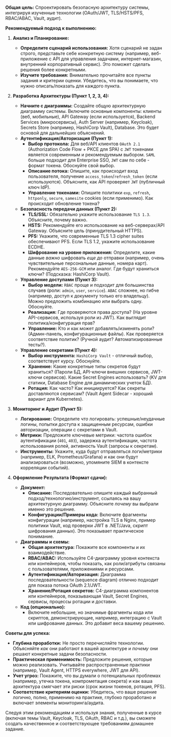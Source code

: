 **Общая цель:** Спроектировать безопасную архитектуру системы, интегрируя изученные технологии (OAuth/JWT, TLS/HSTS/PFS, RBAC/ABAC, Vault, аудит).

**Рекомендуемый подход к выполнению:**

1.  **Анализ и Планирование:**
    *   **Определите сценарий использования:** Хотя сценарий не задан строго, представьте себе конкретную систему (например, веб-приложение с API для управления задачами, интернет-магазин, внутренний корпоративный сервис). Это поможет сделать решения более конкретными.
    *   **Изучите требования:** Внимательно прочитайте все пункты задания и критерии оценки. Убедитесь, что вы понимаете, что нужно описать/показать для каждого пункта.

2.  **Разработка Архитектуры (Пункт 1, 2, 3, 4):**
    *   **Начните с диаграммы:** Создайте общую архитектурную диаграмму системы. Включите основные компоненты: клиенты (веб, мобильные), API Gateway (если используется), Backend Services (микросервисы), Auth Server (например, Keycloak), Secrets Store (например, HashiCorp Vault), Database. Это будет основой для дальнейших объяснений.
    *   **Аутентификация/Авторизация (Пункт 1):**
        *   **Выбор протокола:** Для веб/API клиентов `OAuth 2.1` (Authorization Code Flow + PKCE для SPA) с `JWT` токенами является современным и рекомендуемым выбором. `SAML` больше подходит для Enterprise SSO, `JWT` сам по себе - формат токена. Обоснуйте свой выбор.
        *   **Описание потока:** Опишите, как происходит вход пользователя, получение `access_token`/`refresh_token` (если используются). Объясните, как API проверяет `JWT` (публичный ключ IdP).
        *   **Управление токенами:** Опишите политики `exp`, `refresh`, `httponly`, `secure`, `samesite` cookies (если применимо). Как происходит обновление токена?
    *   **Безопасность передачи данных (Пункт 2):**
        *   **TLS/SSL:** Обязательно укажите использование `TLS 1.3`. Объясните, почему важно.
        *   **HSTS:** Рекомендуйте его использование на веб-серверах/API Gateway. Объясните цель (принудительный HTTPS).
        *   **PFS:** Укажите, что современные TLS 1.3 cipher suites обеспечивают PFS. Если TLS 1.2, укажите использование ECDHE.
        *   **Шифрование на уровне приложения:** Определите, какие данные *важно* шифровать *еще до* отправки (например, очень чувствительные персональные данные, номера карт). Рекомендуйте `AES-256-GCM` или аналог. Где будут храниться ключи? (Подсказка: HashiCorp Vault).
    *   **Управление доступами (Пункт 3):**
        *   **Выбор модели:** `RBAC` проще и подходит для большинства случаев (роли: `admin`, `user`, `service`). `ABAC` сложнее, но гибче (например, доступ к документу только его владельцу). Можно предложить комбинацию или выбрать одну. Обоснуйте.
        *   **Реализация:** Где проверяются права доступа? (На уровне API-сервисов, используя роли из JWT). Как выглядит политика/конфигурация прав?
        *   **Управление:** Кто и как может добавлять/изменять роли? (Админ-панель, конфигурационные файлы). Как проверяется соответствие политик? (Ручной аудит? Автоматизированные тесты?).
    *   **Управление секретами (Пункт 4):**
        *   **Выбор инструмента:** `HashiCorp Vault` - отличный выбор, соответствует курсу. Обоснуйте.
        *   **Хранение:** Какие конкретные типы секретов будут храниться? (Пароли БД, API-ключи внешних сервисов, JWT-ключи сервисов). Какие Secret Engines использовать? (KV для статики, Database Engine для динамических учеток БД).
        *   **Ротация:** Как часто? Как инициируется? Как секреты доставляются сервисам? (Vault Agent Sidecar - хороший вариант для Kubernetes).

3.  **Мониторинг и Аудит (Пункт 5):**
    *   **Логирование:** Определите *что* логировать: успешные/неудачные логины, попытки доступа к защищенным ресурсам, ошибки авторизации, операции с секретами в Vault.
    *   **Метрики:** Предложите ключевые метрики: частота ошибок аутентификации (`401`, `403`), задержка аутентификации, частота использования ролей, активность Vault (запросы к секретам).
    *   **Инструменты:** Укажите, куда будут отправляться логи/метрики (например, ELK, Prometheus/Grafana) и как они будут анализироваться (возможно, упомяните SIEM в контексте корреляции событий).

4.  **Оформление Результата (Формат сдачи):**
    *   **Документ:**
        *   **Описание:** Последовательно опишите каждый выбранный подход/технологию/инструмент, ссылаясь на вашу архитектурную диаграмму. Объясните *почему* вы выбрали именно это решение.
        *   **Конфигурации/Примеры кода:** Включите фрагменты конфигурации (например, настройка TLS в Nginx, пример политики Vault, код проверки JWT в .NET/Java, скрипт шифрования данных). Это показывает практическое понимание.
    *   **Диаграммы и схемы:**
        *   **Общая архитектура:** Покажите все компоненты и их взаимодействие.
        *   **RBAC/ABAC:** Используйте C4-диаграмму уровня контекста или контейнеров, чтобы показать, как роли/атрибуты связаны с пользователями, приложениями и ресурсами.
        *   **Аутентификация/Авторизация:** Диаграмма последовательности (sequence diagram) отлично подходит для показа потока OAuth 2.1/JWT.
        *   **Хранение/Ротация секретов:** C4-диаграмма компонентов или контейнеров, показывающая Vault, Secret Engines, сервисы, процессы ротации и доставки.
    *   **Код (опционально):**
        *   Включите небольшие, но значимые фрагменты кода или скриптов, демонстрирующие, например, интеграцию с Vault или шифрование данных. Это добавит веса вашему решению.

**Советы для успеха:**

*   **Глубина проработки:** Не просто перечисляйте технологии. Объясняйте *как* они работают в вашей архитектуре и *почему* они решают конкретные задачи безопасности.
*   **Практическая применимость:** Предложите решения, которые можно реализовать. Учитывайте распространенные практики (например, Vault Agent, HTTPS everywhere, JWT для API).
*   **Учет угроз:** Покажите, что вы думали о потенциальных проблемах (например, утечка токена, компрометация секрета) и как ваша архитектура смягчает эти риски (срок жизни токенов, ротация, PFS).
*   **Соответствие критериям оценки:** Убедитесь, что ваше решение логично, полно, применимо на практике, глубоко проработано и включает элементы мониторинга/аудита.

Следуя этим рекомендациям и используя знания, полученные в курсе (включая темы Vault, Keycloak, TLS, OAuth, RBAC и т.д.), вы сможете создать качественное и соответствующее требованиям домашнее задание.